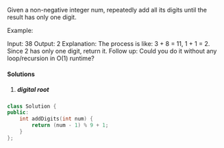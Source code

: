 Given a non-negative integer num, repeatedly add all its digits until the result has only one digit.

Example:

Input: 38
Output: 2 
Explanation: The process is like: 3 + 8 = 11, 1 + 1 = 2. 
             Since 2 has only one digit, return it.
Follow up:
Could you do it without any loop/recursion in O(1) runtime?

#### Solutions

1. ##### digital root

```c++
class Solution {
public:
    int addDigits(int num) {
        return (num - 1) % 9 + 1;
    }
};
```